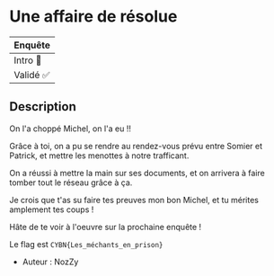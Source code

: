 # Une affaire de résolue

| Enquête  |
|----------|
| Intro 👶 | 
| Validé ✅ | 
## Description

On l'a choppé Michel, on l'a eu !!

Grâce à toi, on a pu se rendre au rendez-vous prévu entre Somier et Patrick, et mettre les menottes à notre trafficant.

On a réussi à mettre la main sur ses documents, et on arrivera à faire tomber tout le réseau grâce à ça.

Je crois que t'as su faire tes preuves mon bon Michel, et tu mérites amplement tes coups !

Hâte de te voir à l'oeuvre sur la prochaine enquête !

Le flag est `CYBN{Les_méchants_en_prison}`

- Auteur : NozZy
